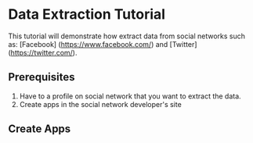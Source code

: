 # Data Extraction Tutorial

This tutorial will demonstrate how extract data from social networks such as: [Facebook] (https://www.facebook.com/)  and [Twitter] (https://twitter.com/).

## Prerequisites
1. Have to a profile on social network that you want to extract the data.
2. Create apps in the social network developer's site

## Create Apps
